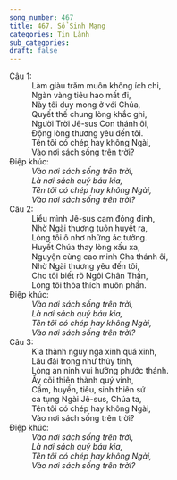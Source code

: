 ```yaml
---
song_number: 467
title: 467. Sổ Sinh Mạng
categories: Tin Lành
sub_categories: 
draft: false
---
```

<dl><dt>Câu 1:</dt><dd data-verse="1">Làm giàu trăm muôn không ích chi, <br/>Ngàn vàng tiêu hao mất đi, <br/>Này tôi duy mong ở với Chúa, <br/>Quyết thế chung lòng khắc ghi, <br/>Người Trời Jê-sus Con thánh ôi, <br/>Động lòng thương yêu đến tôi. <br/>Tên tôi có chép hay không Ngài, <br/>Vào nơi sách sống trên trời? </dd><dt>Điệp khúc:</dt><dd data-chorus="1"><em>Vào nơi sách sống trên trời, <br/>Là nơi sách quý báu kia, <br/>Tên tôi có chép hay không Ngài, <br/>Vào nơi sách sống trên trời? </em></dd><dt>Câu 2:</dt><dd data-verse="2">Liều mình Jê-sus cam đóng đinh, <br/>Nhờ Ngài thương tuôn huyết ra, <br/>Lòng tôi ô nhơ những ác tưởng. <br/>Huyết Chúa thay lòng xấu xa, <br/>Nguyện cùng cao minh Cha thánh ôi, <br/>Nhờ Ngài thương yêu đến tôi, <br/>Cho tôi biết rõ Ngôi Chân Thần, <br/>Lòng tôi thỏa thích muôn phần. </dd><dt>Điệp khúc:</dt><dd data-chorus="1"><em>Vào nơi sách sống trên trời, <br/>Là nơi sách quý báu kia, <br/>Tên tôi có chép hay không Ngài, <br/>Vào nơi sách sống trên trời? </em></dd><dt>Câu 3:</dt><dd data-verse="3">Kìa thành nguy nga xinh quá xinh, <br/>Lâu đài trong như thủy tinh, <br/>Lòng an ninh vui hưởng phước thánh. <br/>Ấy cõi thiên thành quý vinh, <br/>Cầm, huyền, tiêu, sinh thiên sứ <br/>ca tụng Ngài Jê-sus, Chúa ta, <br/>Tên tôi có chép hay không Ngài, <br/>Vào nơi sách sống trên trời? </dd><dt>Điệp khúc:</dt><dd data-chorus="1"><em>Vào nơi sách sống trên trời, <br/>Là nơi sách quý báu kia, <br/>Tên tôi có chép hay không Ngài, <br/>Vào nơi sách sống trên trời? </em></dd></dl>